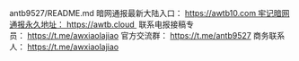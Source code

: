 antb9527/README.md
暗网通报最新大陆入口： https://awtb10.com 牢记暗网通报永久地址： https://awtb.cloud 
联系电报接稿专员： https://t.me/awxiaolajiao
官方交流群： https://t.me/antb9527
商务联系人： https://t.me/awxiaolajiao
